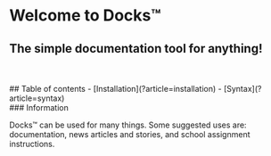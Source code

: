 # Welcome to Docks™
## The simple documentation tool for anything!
<br>
<br>
## Table of contents
 - [Installation](?article=installation)
 - [Syntax](?article=syntax)
<br>
### Information

Docks™ can be used for many things. Some suggested uses are: documentation, news articles and stories, and school assignment instructions.
